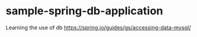 # sample-spring-db-application
Learning the use of db https://spring.io/guides/gs/accessing-data-mysql/
